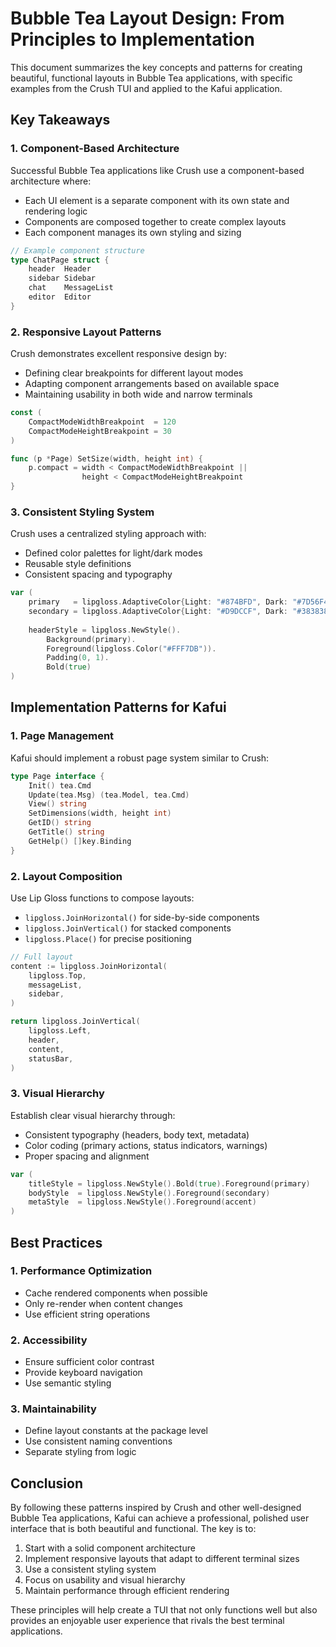 # Bubble Tea Layout Design: From Principles to Implementation

This document summarizes the key concepts and patterns for creating beautiful, functional layouts in Bubble Tea applications, with specific examples from the Crush TUI and applied to the Kafui application.

## Key Takeaways

### 1. Component-Based Architecture

Successful Bubble Tea applications like Crush use a component-based architecture where:

- Each UI element is a separate component with its own state and rendering logic
- Components are composed together to create complex layouts
- Each component manages its own styling and sizing

```go
// Example component structure
type ChatPage struct {
    header  Header
    sidebar Sidebar
    chat    MessageList
    editor  Editor
}
```

### 2. Responsive Layout Patterns

Crush demonstrates excellent responsive design by:

- Defining clear breakpoints for different layout modes
- Adapting component arrangements based on available space
- Maintaining usability in both wide and narrow terminals

```go
const (
    CompactModeWidthBreakpoint  = 120
    CompactModeHeightBreakpoint = 30
)

func (p *Page) SetSize(width, height int) {
    p.compact = width < CompactModeWidthBreakpoint || 
                height < CompactModeHeightBreakpoint
}
```

### 3. Consistent Styling System

Crush uses a centralized styling approach with:

- Defined color palettes for light/dark modes
- Reusable style definitions
- Consistent spacing and typography

```go
var (
    primary   = lipgloss.AdaptiveColor{Light: "#874BFD", Dark: "#7D56F4"}
    secondary = lipgloss.AdaptiveColor{Light: "#D9DCCF", Dark: "#383838"}
    
    headerStyle = lipgloss.NewStyle().
        Background(primary).
        Foreground(lipgloss.Color("#FFF7DB")).
        Padding(0, 1).
        Bold(true)
)
```

## Implementation Patterns for Kafui

### 1. Page Management

Kafui should implement a robust page system similar to Crush:

```go
type Page interface {
    Init() tea.Cmd
    Update(tea.Msg) (tea.Model, tea.Cmd)
    View() string
    SetDimensions(width, height int)
    GetID() string
    GetTitle() string
    GetHelp() []key.Binding
}
```

### 2. Layout Composition

Use Lip Gloss functions to compose layouts:

- `lipgloss.JoinHorizontal()` for side-by-side components
- `lipgloss.JoinVertical()` for stacked components
- `lipgloss.Place()` for precise positioning

```go
// Full layout
content := lipgloss.JoinHorizontal(
    lipgloss.Top,
    messageList,
    sidebar,
)

return lipgloss.JoinVertical(
    lipgloss.Left,
    header,
    content,
    statusBar,
)
```

### 3. Visual Hierarchy

Establish clear visual hierarchy through:

- Consistent typography (headers, body text, metadata)
- Color coding (primary actions, status indicators, warnings)
- Proper spacing and alignment

```go
var (
    titleStyle = lipgloss.NewStyle().Bold(true).Foreground(primary)
    bodyStyle  = lipgloss.NewStyle().Foreground(secondary)
    metaStyle  = lipgloss.NewStyle().Foreground(accent)
)
```

## Best Practices

### 1. Performance Optimization

- Cache rendered components when possible
- Only re-render when content changes
- Use efficient string operations

### 2. Accessibility

- Ensure sufficient color contrast
- Provide keyboard navigation
- Use semantic styling

### 3. Maintainability

- Define layout constants at the package level
- Use consistent naming conventions
- Separate styling from logic

## Conclusion

By following these patterns inspired by Crush and other well-designed Bubble Tea applications, Kafui can achieve a professional, polished user interface that is both beautiful and functional. The key is to:

1. Start with a solid component architecture
2. Implement responsive layouts that adapt to different terminal sizes
3. Use a consistent styling system
4. Focus on usability and visual hierarchy
5. Maintain performance through efficient rendering

These principles will help create a TUI that not only functions well but also provides an enjoyable user experience that rivals the best terminal applications.